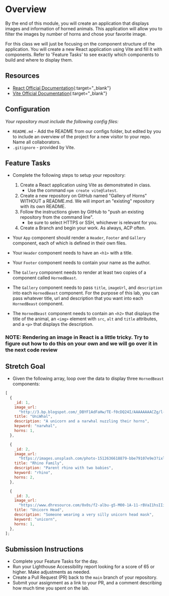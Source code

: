 # Overview

By the end of this module, you will create an application that displays images and information of horned animals. This application will allow you to filter the images by number of horns and chose your favorite image.

For this class we will just be focusing on the component structure of the application. You will create a new React application using Vite and fill it with components. Refer to 'Feature Tasks' to see exactly which components to build and where to display them.

## Resources

- [React Official Documentation](https://reactjs.org/docs/getting-started.html){:target="\_blank"}
- [Vite Official Documentation](https://vitejs.dev){:target="\_blank"}

## Configuration

_Your repository must include the following config files:_

- `README.md` - Add the README from our configs folder, but edited by you to include an overview of the project for a new visitor to your repo. Name all collaborators.
- `.gitignore` - provided by Vite.

## Feature Tasks

- Complete the following steps to setup your repository:

  1. Create a React application using Vite as demonstrated in class.
     - Use the command `npm create vite@latest`.
  1. Create a new repository on GitHub named "Gallery of Horns" WITHOUT a README.md. We will import an "existing" repository with its own README.
  1. Follow the instructions given by GitHub to "push an existing repository from the command line".
     - be sure to select HTTPS or SSH, whichever is relevant for you.
  1. Create a Branch and begin your work. As always, ACP often.

- Your `App` component should render a `Header`, `Footer` and `Gallery` component, each of which is defined in their own files.

- Your `Header` component needs to have an `<h1>` with a title.

- Your `Footer` component needs to contain your name as the author.

- The `Gallery` component needs to render at least two copies of a component called `HornedBeast`.

- The `Gallery` component needs to pass `title`, `imageUrl`, and `description` into each `HornedBeast` component. For the purpose of this lab, you can pass whatever title, url and description that you want into each `HornedBeast` component.

- The `HornedBeast` component needs to contain an `<h2>` that displays the title of the animal, an `<img>` element with `src`, `alt` and `title` attributes, and a `<p>` that displays the description.

### NOTE: Rendering an image in React is a little tricky. Try to figure out how to do this on your own and we will go over it in the next code review

## Stretch Goal

- Given the following array, loop over the data to display three `HornedBeast` components:

```js
[
  {
    _id: 1,
    image_url:
      "http://3.bp.blogspot.com/_DBYF1AdFaHw/TE-f0cDQ24I/AAAAAAAACZg/l-FdTZ6M7z8/s1600/Unicorn_and_Narwhal_by_dinglehopper.jpg",
    title: "UniWhal",
    description: "A unicorn and a narwhal nuzzling their horns",
    keyword: "narwhal",
    horns: 1,
  },

  {
    _id: 2,
    image_url:
      "https://images.unsplash.com/photo-1512636618879-bbe79107e9e3?ixlib=rb-0.3.5&ixid=eyJhcHBfaWQiOjEyMDd9&s=bd9460ee6d1ddbb6b1ca7be86dfc4590&auto=format&fit=crop&w=1825&q=80",
    title: "Rhino Family",
    description: "Parent rhino with two babies",
    keyword: "rhino",
    horns: 2,
  },

  {
    _id: 3,
    image_url:
      "https://www.dhresource.com/0x0s/f2-albu-g5-M00-1A-11-rBVaI1hsIIiALxKzAAIHjSU3VkE490.jpg/wholesale-halloween-costume-prop-unicorn.jpg",
    title: "Unicorn Head",
    description: "Someone wearing a very silly unicorn head mask",
    keyword: "unicorn",
    horns: 1,
  },
];
```

## Submission Instructions

- Complete your Feature Tasks for the day.
- Run your Lighthouse Accessibility report looking for a score of 65 or higher. Make adjustments as needed.
- Create a Pull Request (PR) back to the `main` branch of your repository.
- Submit your assignment as a link to your PR, and a comment describing how much time you spent on the lab.
